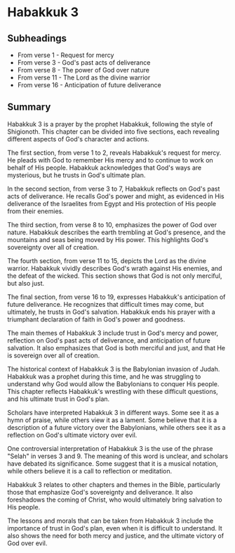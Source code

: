 # Habakkuk 3

## Subheadings

* From verse 1 - Request for mercy
* From verse 3 - God's past acts of deliverance
* From verse 8 - The power of God over nature
* From verse 11 - The Lord as the divine warrior
* From verse 16 - Anticipation of future deliverance

## Summary

Habakkuk 3 is a prayer by the prophet Habakkuk, following the style of Shigionoth. This chapter can be divided into five sections, each revealing different aspects of God's character and actions.

The first section, from verse 1 to 2, reveals Habakkuk's request for mercy. He pleads with God to remember His mercy and to continue to work on behalf of His people. Habakkuk acknowledges that God's ways are mysterious, but he trusts in God's ultimate plan.

In the second section, from verse 3 to 7, Habakkuk reflects on God's past acts of deliverance. He recalls God's power and might, as evidenced in His deliverance of the Israelites from Egypt and His protection of His people from their enemies.

The third section, from verse 8 to 10, emphasizes the power of God over nature. Habakkuk describes the earth trembling at God's presence, and the mountains and seas being moved by His power. This highlights God's sovereignty over all of creation.

The fourth section, from verse 11 to 15, depicts the Lord as the divine warrior. Habakkuk vividly describes God's wrath against His enemies, and the defeat of the wicked. This section shows that God is not only merciful, but also just.

The final section, from verse 16 to 19, expresses Habakkuk's anticipation of future deliverance. He recognizes that difficult times may come, but ultimately, he trusts in God's salvation. Habakkuk ends his prayer with a triumphant declaration of faith in God's power and goodness.

The main themes of Habakkuk 3 include trust in God's mercy and power, reflection on God's past acts of deliverance, and anticipation of future salvation. It also emphasizes that God is both merciful and just, and that He is sovereign over all of creation.

The historical context of Habakkuk 3 is the Babylonian invasion of Judah. Habakkuk was a prophet during this time, and he was struggling to understand why God would allow the Babylonians to conquer His people. This chapter reflects Habakkuk's wrestling with these difficult questions, and his ultimate trust in God's plan.

Scholars have interpreted Habakkuk 3 in different ways. Some see it as a hymn of praise, while others view it as a lament. Some believe that it is a description of a future victory over the Babylonians, while others see it as a reflection on God's ultimate victory over evil.

One controversial interpretation of Habakkuk 3 is the use of the phrase "Selah" in verses 3 and 9. The meaning of this word is unclear, and scholars have debated its significance. Some suggest that it is a musical notation, while others believe it is a call to reflection or meditation.

Habakkuk 3 relates to other chapters and themes in the Bible, particularly those that emphasize God's sovereignty and deliverance. It also foreshadows the coming of Christ, who would ultimately bring salvation to His people.

The lessons and morals that can be taken from Habakkuk 3 include the importance of trust in God's plan, even when it is difficult to understand. It also shows the need for both mercy and justice, and the ultimate victory of God over evil.